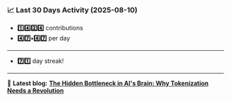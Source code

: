 <!--START_STATS-->
### 📈 Last 30 Days Activity (2025-08-10)  
- **1️⃣4️⃣2️⃣4️⃣** contributions  
- **4️⃣7️⃣•4️⃣7️⃣** per day
---
- **7️⃣1️⃣** day streak!
---
📝 **Latest blog:** [**The Hidden Bottleneck in AI's Brain: Why Tokenization Needs a Revolution**](https://andriak.com/blog/tokenization-revolution)
<!--END_STATS-->
